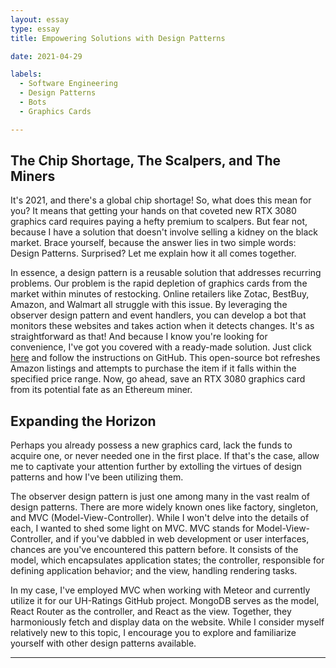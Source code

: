 ```yaml
---
layout: essay
type: essay
title: Empowering Solutions with Design Patterns

date: 2021-04-29

labels:
  - Software Engineering
  - Design Patterns
  - Bots
  - Graphics Cards

---
```


## The Chip Shortage, The Scalpers, and The Miners

It's 2021, and there's a global chip shortage! So, what does this mean for you? It means that getting your hands on that coveted new RTX 3080 graphics card requires paying a hefty premium to scalpers. But fear not, because I have a solution that doesn't involve selling a kidney on the black market. Brace yourself, because the answer lies in two simple words: Design Patterns. Surprised? Let me explain how it all comes together.

In essence, a design pattern is a reusable solution that addresses recurring problems. Our problem is the rapid depletion of graphics cards from the market within minutes of restocking. Online retailers like Zotac, BestBuy, Amazon, and Walmart all struggle with this issue. By leveraging the observer design pattern and event handlers, you can develop a bot that monitors these websites and takes action when it detects changes. It's as straightforward as that! And because I know you're looking for convenience, I've got you covered with a ready-made solution. Just click [here](https://github.com/Hari-Nagarajan/fairgame) and follow the instructions on GitHub. This open-source bot refreshes Amazon listings and attempts to purchase the item if it falls within the specified price range. Now, go ahead, save an RTX 3080 graphics card from its potential fate as an Ethereum miner.

## Expanding the Horizon

Perhaps you already possess a new graphics card, lack the funds to acquire one, or never needed one in the first place. If that's the case, allow me to captivate your attention further by extolling the virtues of design patterns and how I've been utilizing them.

The observer design pattern is just one among many in the vast realm of design patterns. There are more widely known ones like factory, singleton, and MVC (Model-View-Controller). While I won't delve into the details of each, I wanted to shed some light on MVC. MVC stands for Model-View-Controller, and if you've dabbled in web development or user interfaces, chances are you've encountered this pattern before. It consists of the model, which encapsulates application states; the controller, responsible for defining application behavior; and the view, handling rendering tasks.

In my case, I've employed MVC when working with Meteor and currently utilize it for our UH-Ratings GitHub project. MongoDB serves as the model, React Router as the controller, and React as the view. Together, they harmoniously fetch and display data on the website. While I consider myself relatively new to this topic, I encourage you to explore and familiarize yourself with other design patterns available.

---